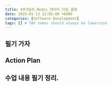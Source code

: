 ```yaml
---
title: 4주3일차_Redis_데이터_타입_활용
date: 2025-01-13 12:05:00 +0900
categories: [Software Development]
tags: [] # TAG names should always be lowercase
---
```


## 필기 가자

## Action Plan


## 수업 내용 필기 정리.
